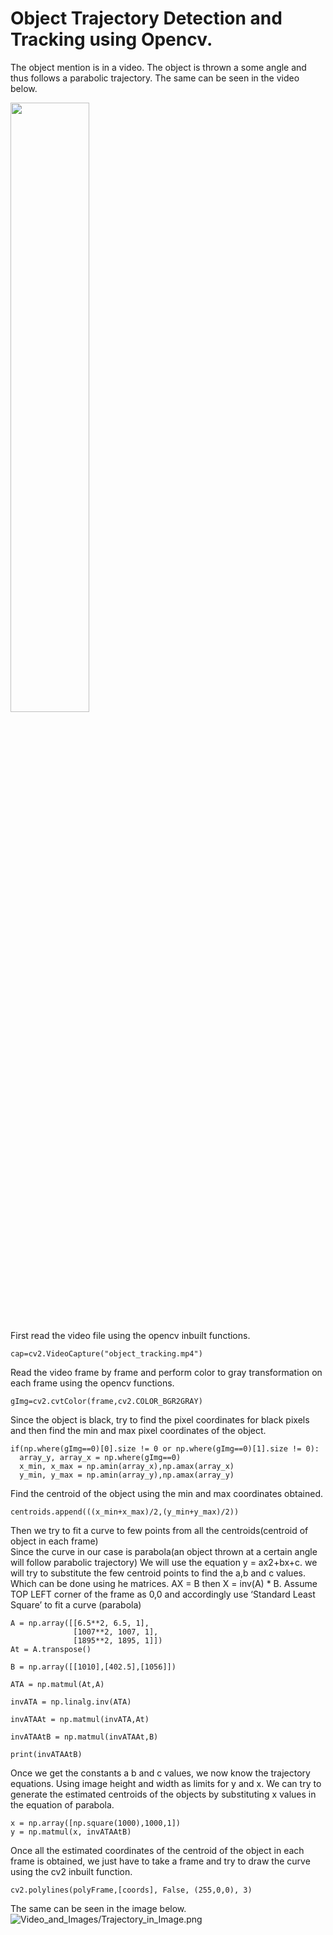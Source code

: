# Object Trajectory Detection and Tracking using Opencv.
The object mention is in a video. The object is thrown a some angle and thus follows a parabolic trajectory. The same can be seen in the video below.

[<img src="https://github.com/HKyatham/Trajectory_Detection_and_Tracking_Using_Opencv/blob/main/Video_and_Images/Object.png" width="50%">](https://www.youtube.com/watch?v=zM7O2KOo-vQ)

First read the video file using the opencv inbuilt functions.
```
cap=cv2.VideoCapture("object_tracking.mp4")
```

Read the video frame by frame and perform color to gray transformation on each frame using the opencv functions.
```
gImg=cv2.cvtColor(frame,cv2.COLOR_BGR2GRAY)
```

Since the object is black, try to find the pixel coordinates for black pixels and then find the min and max pixel coordinates of the object.
```
if(np.where(gImg==0)[0].size != 0 or np.where(gImg==0)[1].size != 0):
  array_y, array_x = np.where(gImg==0)
  x_min, x_max = np.amin(array_x),np.amax(array_x)
  y_min, y_max = np.amin(array_y),np.amax(array_y)
```

Find the centroid of the object using the min and max coordinates obtained.
```
centroids.append(((x_min+x_max)/2,(y_min+y_max)/2))
```

Then we try to fit a curve to few points from all the centroids(centroid of object in each frame)\
Since the curve in our case is parabola(an object thrown at a certain angle will follow parabolic trajectory)
We will use the equation y = ax2+bx+c.
we will try to substitute the few centroid points to find the a,b and c values.
Which can be done using he matrices. AX = B then X = inv(A) * B. Assume TOP LEFT corner of the frame as 0,0 and accordingly use ‘Standard Least Square’ to fit a curve (parabola)
```
A = np.array([[6.5**2, 6.5, 1],
              [1007**2, 1007, 1],
              [1895**2, 1895, 1]])
At = A.transpose()

B = np.array([[1010],[402.5],[1056]])

ATA = np.matmul(At,A)

invATA = np.linalg.inv(ATA)

invATAAt = np.matmul(invATA,At)

invATAAtB = np.matmul(invATAAt,B)

print(invATAAtB)
```

Once we get the constants a b and c values, we now know the trajectory equations.
Using image height and width as limits for y and x. We can try to generate the estimated centroids of the objects by substituting x values in the equation of parabola.
```
x = np.array([np.square(1000),1000,1])
y = np.matmul(x, invATAAtB)
```

Once all the estimated coordinates of the centroid of the object in each frame is obtained, we just have to take a frame and try to draw the curve using the cv2 inbuilt function.
```
cv2.polylines(polyFrame,[coords], False, (255,0,0), 3)
```

The same can be seen in the image below.
![Video_and_Images/Trajectory_in_Image.png](https://github.com/HKyatham/Trajectory_Detection_and_Tracking_Using_Opencv/blob/main/Video_and_Images/Trajectory_in_Image.png)
